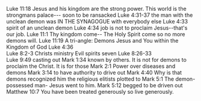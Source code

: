 Luke 11:18	Jesus and his kingdom are the strong power.  This world is the strongmans palace--- soon to be ransacked
Luke 4:31-37	the man with the unclean demon was IN THE SYNAGOGUE with everybody else
Luke 4:33	spirit of an unclean demon
Luke 4:34	job is not to proclaim Jesus--that's our job.
Luke 11:1	Thy kingdom come-- The Holy Spirit come so no more demons will.
Luke 11:19	A tri-angle: Demons Jesus and You within the Kingdom of God
Luke 4:36	
Luke 8:2-3	Christs ministry Evil spirits seven
Luke 8:26-33	
Luke 9:49	casting out
Mark 1:34	known by others. It is not for demons to proclaim the Christ. It is for those
Mark 2:1	Power over diseases and demons
Mark 3:14	to have authority to drive out
Mark 4:40	Why is that demons recognized him the religious elitists plotted to
Mark 5:1	The demon-possessed man- Jesus went to him.
Mark 5:12	begged to be driven out
Matthew 10:7	You have been treated generously so live generously.
